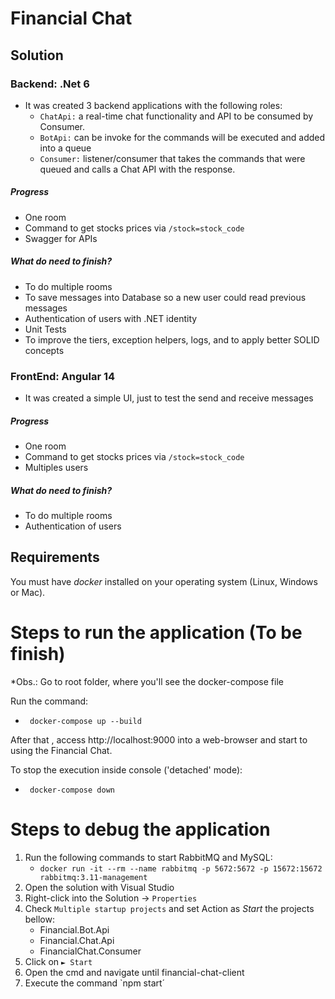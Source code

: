 # Financial Chat 

## Solution

### Backend: .Net 6

* It was created 3 backend applications with the following roles:
    - `ChatApi:` a real-time chat functionality and API to be consumed by Consumer.
    - `BotApi:` can be invoke for the commands will be executed and added into a queue
    - `Consumer:` listener/consumer that takes the commands that were queued and calls a Chat API with the response.

##### Progress
- One room
- Command to get stocks prices via `/stock=stock_code`
- Swagger for APIs

##### What do need to finish?
- To do multiple rooms
- To save messages into Database so a new user could read previous messages
- Authentication of users with .NET identity
- Unit Tests
- To improve the tiers, exception helpers, logs,  and to apply better SOLID concepts

### FrontEnd: Angular 14
* It was created a simple UI, just to test the send and receive messages

##### Progress
- One room
- Command to get stocks prices via `/stock=stock_code`
- Multiples users

##### What do need to finish?
- To do multiple rooms
- Authentication of users

## Requirements
You must have *docker* installed on your operating system (Linux, Windows or Mac).  

# Steps to run the application (To be finish)

*Obs.: Go to root folder, where you'll see the docker-compose file

Run the command:
- ` docker-compose up --build` 

 After that , access http://localhost:9000 into a web-browser and start to using the Financial Chat.

 To stop the execution inside console ('detached' mode):
- ` docker-compose down` 

 
# Steps to debug the application

1. Run the following commands to start RabbitMQ and MySQL:  
    - `docker run -it --rm --name rabbitmq -p 5672:5672 -p 15672:15672 rabbitmq:3.11-management`  
1. Open the solution with Visual Studio  
2. Right-click into the Solution -> `Properties`  
3. Check `Multiple startup projects` and set Action as *Start* the projects bellow:  
    - Financial.Bot.Api
    - Financial.Chat.Api
    - FinancialChat.Consumer
4. Click on `► Start`  
5. Open the cmd and navigate until financial-chat-client
6. Execute the command `npm start´
